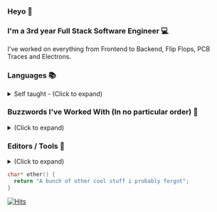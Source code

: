 ### Heyo 👋

### I'm a 3rd year Full Stack Software Engineer 💻

I've worked on everything from Frontend to Backend, Flip Flops, PCB Traces and Electrons.

### Languages 📚
<details>
  <summary>Self taught - (Click to expand)</summary>
  
    - Java ☕
    - Dart 🐦
    - SystemVerilog for Design and Verification (FPGA) [Learning]
    - C++, C, TS/JS, Python, C#, Lua, PHP, SQL, HTML/CSS
    - Enforce Script (DayZ Modding/Enfusion Engine)
</details>

### Buzzwords I've Worked With (In no particular order) 🌉
<details>
  <summary>(Click to expand)</summary>
  
    - Amazing Googler 😎
    - Windows / Linux 🐧
    - (My)SQL, Redis 🗃
    - Flutter 🐦
    - Native Android 📱
    - JavaFX / Swing ☕
    - Altera, Xilinx ZYNQ, Lattice ice40 and Modelsim/XSim (SV)
    - IIS / Windows Server 🌐
    - Rough ML and DL knowledge ✖
    - Arduino, IoT, Embedded Systems, Home Automation
    - RSA Cryptography, OAuth2. 🔒
    - PCB / Circuit Design / Electronics and Drone Hobbyist 🛸
    - Worked a bit with PBS (Portable Batch Server)
    - GitHub Enterprise Admin
    other()
</details>
 
### Editors / Tools 🔨
<details>
  <summary>(Click to expand)</summary>
  
    - Windows
    - Jetbrains Toolbox 🧰
    - VS Code 👓
    - Tabby 🖥
    - WinScp 📁
    - Spotify + Amazon Music 🎵
    other()
</details>

```c
char* other() {
  return "A bunch of other cool stuff i probably forgot";
}
```

[![Hits](https://hits.seeyoufarm.com/api/count/incr/badge.svg?url=https%3A%2F%2Fgithub.com%2FFiercestT&count_bg=%235C00FF&title_bg=%23FF7D00&icon=cliqz.svg&icon_color=%235C00FF&title=Visitors&edge_flat=true)](https://hits.seeyoufarm.com)
